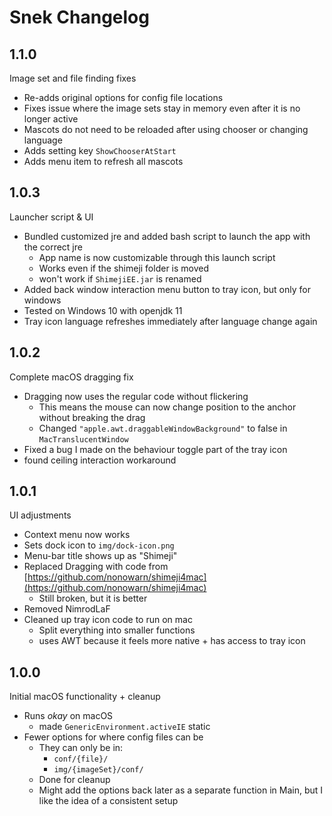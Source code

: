 # Snek Changelog

## 1.1.0
Image set and file finding fixes

- Re-adds original options for config file locations 
- Fixes issue where the image sets stay in memory even after it is no longer active
- Mascots do not need to be reloaded after using chooser or changing language
- Adds setting key `ShowChooserAtStart`
- Adds menu item to refresh all mascots
 
## 1.0.3
Launcher script & UI

- Bundled customized jre and added bash script to launch the app with the correct jre
  - App name is now customizable through this launch script
  - Works even if the shimeji folder is moved
  - won't work if `ShimejiEE.jar` is renamed
- Added back window interaction menu button to tray icon, but only for windows
- Tested on Windows 10 with openjdk 11
- Tray icon language refreshes immediately after language change again


## 1.0.2
Complete macOS dragging fix

- Dragging now uses the regular code without flickering
  - This means the mouse can now change position to the anchor without breaking the drag
  - Changed `"apple.awt.draggableWindowBackground"` to false in `MacTranslucentWindow`
- Fixed a bug I made on the behaviour toggle part of the tray icon
- found ceiling interaction workaround

## 1.0.1
UI adjustments

- Context menu now works
- Sets dock icon to `img/dock-icon.png`
- Menu-bar title shows up as "Shimeji"
- Replaced Dragging with code from [https://github.com/nonowarn/shimeji4mac](https://github.com/nonowarn/shimeji4mac)
  - Still broken, but it is better
- Removed NimrodLaF
- Cleaned up tray icon code to run on mac
  - Split everything into smaller functions 
  - uses AWT because it feels more native + has access to tray icon

## 1.0.0
Initial macOS functionality + cleanup

- Runs _okay_ on macOS
  - made `GenericEnvironment.activeIE` static
- Fewer options for where config files can be
  - They can only be in:
    - `conf/{file}/`
    - `img/{imageSet}/conf/`
  - Done for cleanup
  - Might add the options back later as a separate function in Main, but I like the idea of a consistent setup